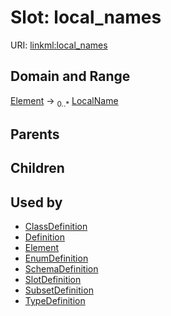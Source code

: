 
# Slot: local_names




URI: [linkml:local_names](https://w3id.org/linkml/local_names)


## Domain and Range

[Element](Element.md) ->  <sub>0..*</sub> [LocalName](LocalName.md)

## Parents


## Children


## Used by

 * [ClassDefinition](ClassDefinition.md)
 * [Definition](Definition.md)
 * [Element](Element.md)
 * [EnumDefinition](EnumDefinition.md)
 * [SchemaDefinition](SchemaDefinition.md)
 * [SlotDefinition](SlotDefinition.md)
 * [SubsetDefinition](SubsetDefinition.md)
 * [TypeDefinition](TypeDefinition.md)
